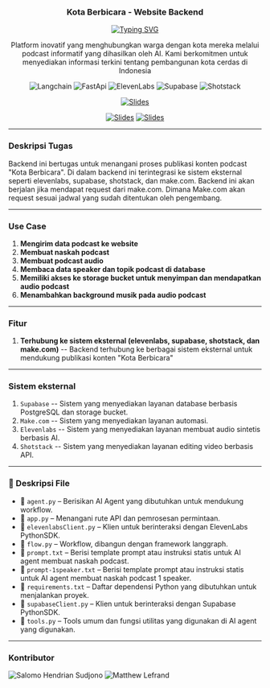 <p align="center">
  <h3 align="center">Kota Berbicara - Website Backend</h3>
</p>

<p align="center">
  <a href="https://git.io/typing-svg"><img src="https://readme-typing-svg.demolab.com?font=Fira+Code&pause=1000&center=true&vCenter=true&width=435&lines=Dengarkan+kota+anda+berbicara" alt="Typing SVG" /></a>
</p>

<p align="center">
  Platform inovatif yang menghubungkan warga dengan kota mereka melalui podcast informatif yang dihasilkan oleh AI. Kami berkomitmen untuk menyediakan informasi terkini tentang pembangunan kota cerdas di Indonesia
</p>

<p align="center">
    <img alt="Langchain" src="https://custom-icon-badges.demolab.com/badge/Langgraph-2EAD33?logo=langchain&logoColor=fff"/>
  <img alt="FastApi" src="https://img.shields.io/badge/FastAPI-009485.svg?logo=fastapi&logoColor=white"/>
   <img alt="ElevenLabs" src="https://img.shields.io/badge/ElevenLabs-black.svg?logo=elevenlabs&logoColor=white"/>
   <img alt="Supabase" src="https://custom-icon-badges.demolab.com/badge/Supabase-white?logo=supabase&logoColor=2EAD33"/>
   <img alt="Shotstack" src="https://img.shields.io/badge/Shotstack-22ADF6?&logo=InfluxDB&logoColor=white"/>
</p>

<p align="center">
    <a href="https://compfest-podcast-generator-frontend.vercel.app/">
      <img src="https://custom-icon-badges.demolab.com/badge/-Click%20Me%20to%20Visit%20Website-palegreen?style=for-the-badge&logoColor=white" title="Slides" alt="Slides"/></a>
</p>
<p align="center">
  <a href="https://youtu.be/3oToZepB7tM">
      <img src="https://custom-icon-badges.demolab.com/badge/-Video%20Demo-B71C1C?style=for-the-badge&logo=YouTube&logoColor=white" title="Slides" alt="Slides"/></a>
  <a href="https://www.tiktok.com/@kotaberbicara">
      <img src="https://custom-icon-badges.demolab.com/badge/-Kota%20Berbicara%20Tiktok-black?style=for-the-badge&logo=TIktok&logoColor=white" title="Slides" alt="Slides"/></a>
</p>

--- 

### Deskripsi Tugas
Backend ini bertugas untuk menangani proses publikasi konten podcast "Kota Berbicara". Di dalam backend ini terintegrasi ke sistem eksternal seperti elevenlabs, supabase, shotstack, dan make.com. Backend ini akan berjalan jika mendapat request dari make.com. Dimana Make.com akan request sesuai jadwal yang sudah ditentukan oleh pengembang.

---

### Use Case
1. **Mengirim data podcast ke website**
2. **Membuat naskah podcast**
3. **Membuat podcast audio**
4. **Membaca data speaker dan topik podcast di database**
5. **Memiliki akses ke storage bucket untuk menyimpan dan mendapatkan audio podcast**
7. **Menambahkan background musik pada audio podcast**

--- 

### Fitur
1. **Terhubung ke sistem eksternal (elevenlabs, supabase, shotstack, dan make.com)** -- Backend terhubung ke berbagai sistem eksternal untuk mendukung publikasi konten "Kota Berbicara"

---

### Sistem eksternal 
1. `Supabase` -- Sistem yang menyediakan layanan database berbasis PostgreSQL dan storage bucket.
2. `Make.com` -- Sistem yang menyediakan layanan automasi.
3. `Elevenlabs` -- Sistem yang menyediakan layanan membuat audio sintetis berbasis AI.
4. `Shotstack` -- Sistem yang menyediakan layanan editing video berbasis API.

---

### 📄 Deskripsi File
- 📄 `agent.py` – Berisikan AI Agent yang dibutuhkan untuk mendukung workflow.  
- 📄 `app.py` – Menangani rute API dan pemrosesan permintaan.  
- 📄 `elevenlabsClient.py` – Klien untuk berinteraksi dengan ElevenLabs PythonSDK.  
- 📄 `flow.py` – Workflow, dibangun dengan framework langgraph.  
- 📄 `prompt.txt` – Berisi template prompt atau instruksi statis untuk AI agent membuat naskah podcast.
- 📄 `prompt-1speaker.txt` – Berisi template prompt atau instruksi statis untuk AI agent membuat naskah podcast 1 speaker.  
- 📄 `requirements.txt` – Daftar dependensi Python yang dibutuhkan untuk menjalankan proyek.  
- 📄 `supabaseClient.py` – Klien untuk berinteraksi dengan Supabase PythonSDK.  
- 📄 `tools.py` – Tools umum dan fungsi utilitas yang digunakan di AI agent yang digunakan.

---

### Kontributor
<p>
  <img alt="Salomo Hendrian Sudjono" title="Salomo Hendrian Sudjono" src="https://custom-icon-badges.demolab.com/badge/-Salomo%20Hendrian%20Sudjono-blue?style=for-the-badge&logo=person-fill&logoColor=white"/>
  <img alt="Matthew Lefrand" title="Caroline Angelina Sunarya" src="https://custom-icon-badges.demolab.com/badge/-Matthew%20Lefrandt-blue?style=for-the-badge&logo=person-fill&logoColor=white"/>
</p>
